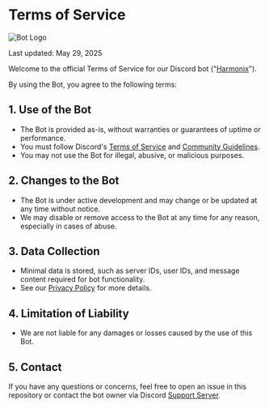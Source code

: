 # Terms of Service

![Bot Logo](https://cdn.discordapp.com/attachments/1353311244483821633/1377711568850128938/IMG_20250529_234256.png?ex=6839f562&is=6838a3e2&hm=ec96dff0d54a6c024e8bcce20d84121c4df8b8ce5a9bd8525d782e83b32f3537&)

Last updated: May 29, 2025

Welcome to the official Terms of Service for our Discord bot ("[Harmonix](https://discord.com/oauth2/authorize?client_id=1356181162099347517)").

By using the Bot, you agree to the following terms:

## 1. Use of the Bot
- The Bot is provided as-is, without warranties or guarantees of uptime or performance.
- You must follow Discord's [Terms of Service](https://discord.com/terms) and [Community Guidelines](https://discord.com/guidelines).
- You may not use the Bot for illegal, abusive, or malicious purposes.

## 2. Changes to the Bot
- The Bot is under active development and may change or be updated at any time without notice.
- We may disable or remove access to the Bot at any time for any reason, especially in cases of abuse.

## 3. Data Collection
- Minimal data is stored, such as server IDs, user IDs, and message content required for bot functionality.
- See our [Privacy Policy](./PRIVACY_POLICY.md) for more details.

## 4. Limitation of Liability
- We are not liable for any damages or losses caused by the use of this Bot.

## 5. Contact
If you have any questions or concerns, feel free to open an issue in this repository or contact the bot owner via Discord [Support Server](https://discord.gg/hjSV93j93j).
